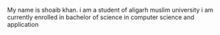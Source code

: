 My name is shoaib khan. i am a student of aligarh muslim university
i am currently enrolled in bachelor of science in computer science and application
